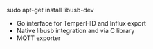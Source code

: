 sudo apt-get install libusb-dev
  *  Go interface for TemperHID and Influx export
  *  Native libusb integration and via C library
  *  MQTT exporter
